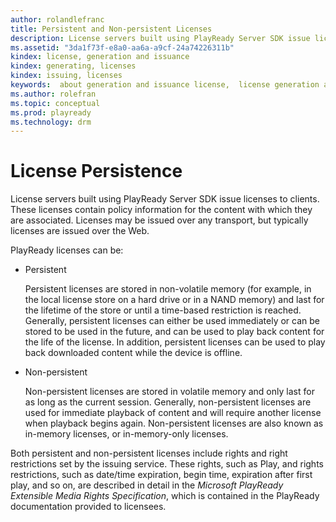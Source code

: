 ```yaml
---
author: rolandlefranc
title: Persistent and Non-persistent Licenses
description: License servers built using PlayReady Server SDK issue licenses to clients.
ms.assetid: "3da1f73f-e8a0-aa6a-a9cf-24a74226311b"
kindex: license, generation and issuance
kindex: generating, licenses
kindex: issuing, licenses
keywords:  about generation and issuance license,  license generation and issuance about
ms.author: rolefran
ms.topic: conceptual
ms.prod: playready
ms.technology: drm
---
```



# License Persistence


License servers built using PlayReady Server SDK issue licenses to clients. These licenses contain policy information for the content with which they are associated. Licenses may be issued over any transport, but typically licenses are issued over the Web.


PlayReady licenses can be:

   *  Persistent

      Persistent licenses are stored in non-volatile memory (for example, in the local license store on a hard drive or in a NAND memory) and last for the lifetime of the store or until a time-based restriction is reached. Generally, persistent licenses can either be used immediately or can be stored to be used in the future, and can be used to play back content for the life of the license. In addition, persistent licenses can be used to play back downloaded content while the device is offline.

   *  Non-persistent

      Non-persistent licenses are stored in volatile memory and only last for as long as the current session. Generally, non-persistent licenses are used for immediate playback of content and will require another license when playback begins again. Non-persistent licenses are also known as in-memory licenses, or in-memory-only licenses.



Both persistent and non-persistent licenses include rights and right restrictions set by the issuing service. These rights, such as Play, and rights restrictions, such as date/time expiration, begin time, expiration after first play, and so on, are described in detail in the *Microsoft PlayReady Extensible Media Rights Specification*, which is contained in the PlayReady documentation provided to licensees.
